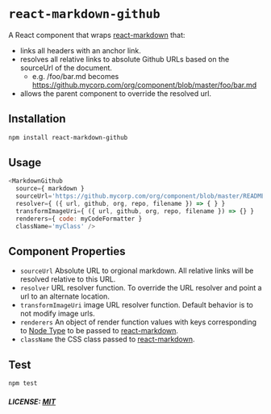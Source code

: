 # `react-markdown-github`

A React component that wraps [react-markdown] that:
-  links all headers with an anchor link.
-  resolves all relative links to absolute Github URLs based on the sourceUrl of the document.
    - e.g. /foo/bar.md becomes https://github.mycorp.com/org/component/blob/master/foo/bar.md
-  allows the parent component to override the resolved url.

## Installation

``` bash
npm install react-markdown-github
```

## Usage

```js
<MarkdownGithub 
  source={ markdown } 
  sourceUrl='https://github.mycorp.com/org/component/blob/master/README.md'  
  resolver={ ({ url, github, org, repo, filename }) => { } }
  transformImageUri={ ({ url, github, org, repo, filename }) => {} }
  renderers={ code: myCodeFormatter } 
  className='myClass' />
```

## Component Properties

- `sourceUrl` Absolute URL to orgional markdown. All relative links will be
  resolved relative to this URL.
- `resolver` URL resolver function. To override the URL resolver and point a url
  to an alternate location.
- `transformImageUri` image URL resolver function. Default behavior is to not modify image urls.
- `renderers` An object of render function values with keys corresponding to
  [Node Type][react-markdown-node-types] to be passed to [react-markdown].
- `className` the CSS class passed to [react-markdown].

## Test

``` bash
npm test
```

##### LICENSE: [MIT](/LICENSE)

[react-markdown]: https://github.com/rexxars/react-markdown
[react-markdown-node-types]: https://github.com/rexxars/react-markdown/blob/master/README.md#node-types

